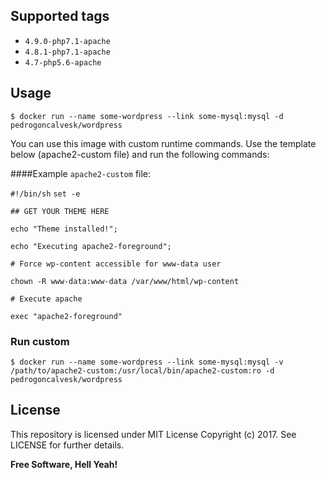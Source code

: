 Supported tags
----

* ```4.9.0-php7.1-apache```
* ```4.8.1-php7.1-apache```
* ```4.7-php5.6-apache```

Usage
----

```$ docker run --name some-wordpress --link some-mysql:mysql -d pedrogoncalvesk/wordpress```

You can use this image with custom runtime commands. Use the template below (apache2-custom file) and run the following commands:

####Example ```apache2-custom``` file:

```#!/bin/sh```
```set -e```
 
```## GET YOUR THEME HERE```
 
```echo "Theme installed!";```

```echo "Executing apache2-foreground";```
 
```# Force wp-content accessible for www-data user```

```chown -R www-data:www-data /var/www/html/wp-content```
 
```# Execute apache```

```exec "apache2-foreground"```

### Run custom

```$ docker run --name some-wordpress --link some-mysql:mysql -v /path/to/apache2-custom:/usr/local/bin/apache2-custom:ro -d pedrogoncalvesk/wordpress```

License
----

This repository is licensed under MIT License Copyright (c) 2017. See LICENSE for further details.

**Free Software, Hell Yeah!**